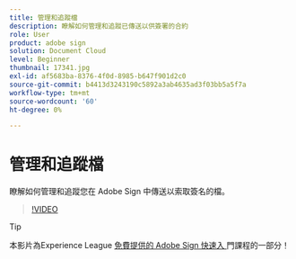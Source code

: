 ```yaml
---
title: 管理和追蹤檔
description: 瞭解如何管理和追蹤已傳送以供簽署的合約
role: User
product: adobe sign
solution: Document Cloud
level: Beginner
thumbnail: 17341.jpg
exl-id: af5683ba-8376-4f0d-8985-b647f901d2c0
source-git-commit: b4413d3243190c5892a3ab4635ad3f03bb5a5f7a
workflow-type: tm+mt
source-wordcount: '60'
ht-degree: 0%

---
```


# 管理和追蹤檔

瞭解如何管理和追蹤您在 Adobe Sign 中傳送以索取簽名的檔。

>[!VIDEO](https://video.tv.adobe.com/v/17341?hidetitle=true)

>[!TIP]
>
>本影片為Experience League [ 免費提供的 Adobe Sign 快速入 ](https://experienceleague.adobe.com/?recommended=Sign-U-1-2020.1) 門課程的一部分！
